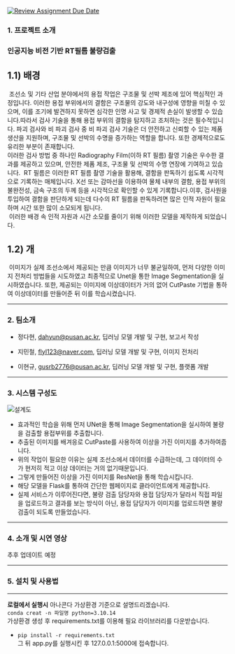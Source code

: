 [![Review Assignment Due Date](https://classroom.github.com/assets/deadline-readme-button-24ddc0f5d75046c5622901739e7c5dd533143b0c8e959d652212380cedb1ea36.svg)](https://classroom.github.com/a/fnZ3vxy8)

### 1. 프로젝트 소개
### 인공지능 비전 기반 RT필름 불량검출

## 1.1) 배경
&nbsp;조선소 및 기타 산업 분야에서의 용접 작업은 구조물 및 선박 제조에 있어 핵심적인 과정입니다. 이러한 용접 부위에서의 결함은 구조물의 강도와 내구성에 영향을 미칠 수 있으며, 이를 조기에 발견하지 못하면 심각한 인명 사고 및 경제적 손실이 발생할 수 있습니다.따라서 검사 기술을 통해 용접 부위의 결함을 탐지하고 조처하는 것은 필수적입니다. 파괴 검사와 비 파괴 검사 중 비 파괴 검사 기술은 더 안전하고 신뢰할 수 있는 제품 생산을 지원하며, 구조물 및 선박의 수명을 증가하는 역할을 합니다. 또한 경제적으로도 유리한 부분이 존재합니다.<br>이러한 검사 방법 중 하나인 Radiography Film(이하 RT 필름) 촬영 기술은 우수한 결과를 제공하고 있으며, 안전한 제품 제조, 구조물 및 선박의 수명 연장에 기여하고 있습니다.
&nbsp;RT 필름은 이러한 RT 필름 촬영 기술을 활용해, 결함을 판독하기 쉽도록 시각적으로 기록하는 매체입니다. X선 또는 감마선을 이용하여 물체 내부의 결함, 용접 부위의 불완전성, 금속 구조의 두께 등을 시각적으로 확인할 수 있게 기록합니다.이후, 검사원을 투입하여 결함을 판단하게 되는데 다수의 RT 필름을 판독하려면 많은 인적 자원이 필요하며 시간 또한 많이 소모되게 됩니다.<br>
&nbsp;이러한 배경 속 인적 자원과 시간 소모를 줄이기 위해 이러한 모델을 제작하게 되었습니다.

## 1.2) 개
   &nbsp;이미지가 실제 조선소에서 제공되는 만큼 이미지가 너무 불균일하여, 먼저 다양한 이미지 전처리 방법들을 시도하였고 최종적으로 Unet을 통한 Image Segmentation을 실시하였습니다.
   또한, 제공되는 이미지에 이상데이터가 거의 없어 CutPaste 기법을 통하여 이상데이터를 만들어준 뒤 이를 학습시켰습니다.

---
### 2. 팀소개

* 정다현, dahyun@pusan.ac.kr, 딥러닝 모델 개발 및 구현, 보고서 작성

* 지민철, flyl123@naver.com, 딥러닝 모델 개발 및 구현, 이미지 전처리

* 이현규, gusrb2776@pusan.ac.kr, 딥러닝 모델 개발 및 구현, 플랫폼 개발

---
### 3. 시스템 구성도
![설계도](https://github.com/pnucse-capstone/capstone-2023-1-28/assets/57137757/832e8fb5-b036-49bd-98dc-fb38fca9eaef)

 * 효과적인 학습을 위해 먼저 UNet을 통해 Image Segmentation을 실시하여 불량을 검출할 용접부위를 추출합니다.
 * 추출된 이미지를 배겨응로 CutPaste를 사용하여 이상을 가진 이미지를 추가하여줍니다.
 * 위의 작업이 필요한 이유는 실제 조선소에서 데이터를 수급하는데, 그 데이터의 수가 현저히 적고 이상 데이터는 거의 없기때문입니다.
 * 그렇게 만들어진 이상을 가진 이미지를 ResNet을 통해 학습시킵니다.
 * 해당 모델을 Flask를 통하여 간단한 웹페이지로 클라이언트에게 제공합니다.
 * 실제 서비스가 이루어진다면, 불량 검출 담당자와 용접 담당자가 달라서 직접 파일을 업로드하고 결과를 보는 방식이 아닌, 용접 담당자가 이미지를 업로드하면 불량 검출이 되도록 만들었습니다.
 
---
### 4. 소개 및 시연 영상

추후 업데이트 예정

---
### 5. 설치 및 사용법

---
**로컬에서 실행시**
아나콘다 가상환경 기준으로 설명드리겠습니다.<br>
```conda creat -n 파일명 python=3.10.14```<br>
가상환경 생성 후 requirements.txt를 이용해 필요 라이브러리를 다운받습니다.<br>
- ```pip install -r requirements.txt```<br>
그 뒤 app.py를 실행시킨 후 127.0.0.1:5000에 접속합니다.
